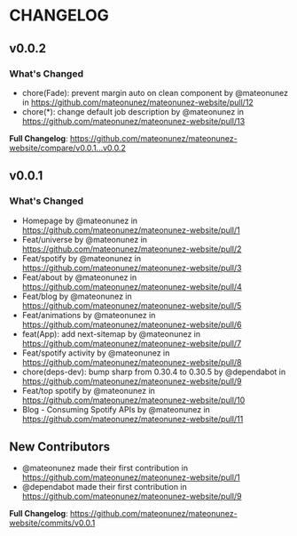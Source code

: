# CHANGELOG

## v0.0.2

### What's Changed

* chore(Fade): prevent margin auto on clean component by @mateonunez in https://github.com/mateonunez/mateonunez-website/pull/12
* chore(*): change default job description by @mateonunez in https://github.com/mateonunez/mateonunez-website/pull/13

**Full Changelog**: https://github.com/mateonunez/mateonunez-website/compare/v0.0.1...v0.0.2

## v0.0.1

### What's Changed
* Homepage by @mateonunez in https://github.com/mateonunez/mateonunez-website/pull/1
* Feat/universe by @mateonunez in https://github.com/mateonunez/mateonunez-website/pull/2
* Feat/spotify by @mateonunez in https://github.com/mateonunez/mateonunez-website/pull/3
* Feat/about by @mateonunez in https://github.com/mateonunez/mateonunez-website/pull/4
* Feat/blog by @mateonunez in https://github.com/mateonunez/mateonunez-website/pull/5
* Feat/animations by @mateonunez in https://github.com/mateonunez/mateonunez-website/pull/6
* feat(App): add next-sitemap by @mateonunez in https://github.com/mateonunez/mateonunez-website/pull/7
* Feat/spotify activity by @mateonunez in https://github.com/mateonunez/mateonunez-website/pull/8
* chore(deps-dev): bump sharp from 0.30.4 to 0.30.5 by @dependabot in https://github.com/mateonunez/mateonunez-website/pull/9
* Feat/top spotify by @mateonunez in https://github.com/mateonunez/mateonunez-website/pull/10
* Blog - Consuming Spotify APIs by @mateonunez in https://github.com/mateonunez/mateonunez-website/pull/11

## New Contributors
* @mateonunez made their first contribution in https://github.com/mateonunez/mateonunez-website/pull/1
* @dependabot made their first contribution in https://github.com/mateonunez/mateonunez-website/pull/9

**Full Changelog**: https://github.com/mateonunez/mateonunez-website/commits/v0.0.1
